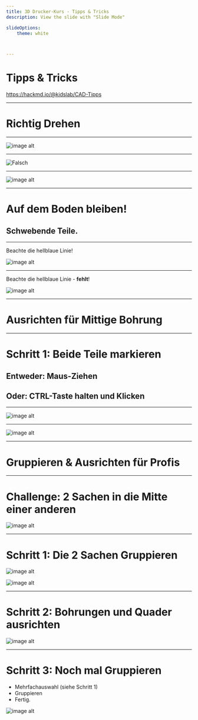 ```yaml
---
title: 3D Drucker-Kurs - Tipps & Tricks
description: View the slide with "Slide Mode"

slideOptions:
    theme: white



---
```


# Tipps & Tricks

https://hackmd.io/@kidslab/CAD-Tipps


---


# Richtig Drehen


---

![image alt](https://raw.githubusercontent.com/KingBBQ/KidsLab-3D-Drucker-Kurs/master/Tipps/Drehung%20falsch%20ergebnis.png)

---


![Falsch](https://github.com/KingBBQ/KidsLab-3D-Drucker-Kurs/raw/master/Tipps/Drehung%20falsch.png)


---

![image alt](https://github.com/KingBBQ/KidsLab-3D-Drucker-Kurs/raw/master/Tipps/Drehung%20richtig.png "Richtiges Drehen")

---


# Auf dem Boden bleiben! 
## Schwebende Teile.

---

Beachte die hellblaue Linie!

![image alt](https://github.com/KingBBQ/KidsLab-3D-Drucker-Kurs/raw/master/Tipps/Schwebende%20Teile%20-%20falsch.png)


---

Beachte die hellblaue Linie - **fehlt**!


![image alt](https://github.com/KingBBQ/KidsLab-3D-Drucker-Kurs/raw/master/Tipps/Schwebende%20Teile%20-%20richtig.png)

---

# Ausrichten für Mittige Bohrung

---

# Schritt 1:  Beide Teile markieren

## Entweder: Maus-Ziehen
## Oder: CTRL-Taste halten und Klicken

---


![image alt](https://github.com/KingBBQ/KidsLab-3D-Drucker-Kurs/raw/master/Tipps/Ausrichten%20-%20mittige%20Bohrung.png)



---


![image alt](https://github.com/KingBBQ/KidsLab-3D-Drucker-Kurs/raw/master/Tipps/Ausrichten%20-%20mittige%20Bohrung%202.png)



---



# Gruppieren & Ausrichten für Profis

---

# Challenge: 2 Sachen in die Mitte einer anderen

![image alt](https://github.com/KingBBQ/KidsLab-3D-Drucker-Kurs/raw/master/Tipps/Richtig%20Gruppieren%20-%202%20Sachen%20mittig%3F.png)

---

# Schritt 1: Die 2 Sachen Gruppieren

![image alt](https://github.com/KingBBQ/KidsLab-3D-Drucker-Kurs/raw/master/Tipps/Richtig%20Gruppieren%20-%20Mehrfachauswahl.png)



![image alt](https://github.com/KingBBQ/KidsLab-3D-Drucker-Kurs/raw/master/Tipps/Richtig%20Gruppieren%20-%20Gruppieren%20Schritt%201.png)


---

# Schritt 2: Bohrungen und Quader ausrichten

![image alt](https://github.com/KingBBQ/KidsLab-3D-Drucker-Kurs/raw/master/Tipps/Richtig%20Gruppieren%20-%20Jetzt%20ausrichten.png)

---

# Schritt 3: Noch mal Gruppieren

- Mehrfachauswahl (siehe Schritt 1)
- Gruppieren
- Fertig.

![image alt](https://github.com/KingBBQ/KidsLab-3D-Drucker-Kurs/raw/master/Tipps/Richtig%20Gruppieren%20-%20Gruppieren%20Schritt%202.png)

